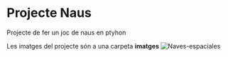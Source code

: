 # Projecte Naus

Projecte de fer un joc de naus en ptyhon

Les imatges del projecte són a una carpeta **imatges**
![Naves-espaciales](https://github.com/user-attachments/assets/1bc99f89-0d00-4757-bfb0-5860b3fdff13)
